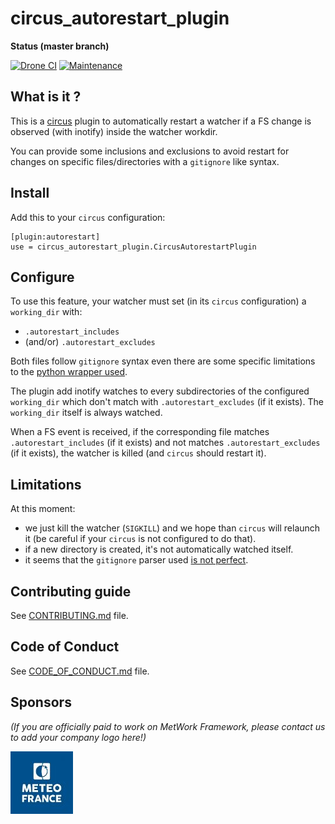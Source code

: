 # circus_autorestart_plugin

[//]: # (automatically generated from https://github.com/metwork-framework/resources/blob/master/cookiecutter/_%7B%7Bcookiecutter.repo%7D%7D/README.md)

**Status (master branch)**




[![Drone CI](http://metwork-framework.org:8000/api/badges/metwork-framework/circus_autorestart_plugin/status.svg)](http://metwork-framework.org:8000/metwork-framework/circus_autorestart_plugin)
[![Maintenance](https://github.com/metwork-framework/resources/blob/master/badges/maintained.svg)]()


[//]: # (TABLE_OF_CONTENTS_PLACEHOLDER)

## What is it ?

This is a [circus](https://circus.readthedocs.io) plugin to automatically restart
a watcher if a FS change is observed (with inotify) inside the watcher workdir.

You can provide some inclusions and exclusions to avoid restart for changes on specific files/directories
with a `gitignore` like syntax.

## Install

Add this to your `circus` configuration:

```
[plugin:autorestart]
use = circus_autorestart_plugin.CircusAutorestartPlugin
```

## Configure

To use this feature, your watcher must set (in its `circus` configuration) a `working_dir` with:

- `.autorestart_includes`
- (and/or) `.autorestart_excludes`

Both files follow `gitignore` syntax even there are some specific limitations to the [python wrapper used](https://github.com/mherrmann/gitignore_parser/issues/1).

The plugin add inotify watches to every subdirectories of the configured `working_dir` which don't
match with `.autorestart_excludes` (if it exists). The `working_dir` itself is always watched.

When a FS event is received, if the corresponding file matches `.autorestart_includes` (if it exists) and not matches `.autorestart_excludes` (if it exists), the watcher is killed (and
`circus` should restart it).

## Limitations

At this moment:

- we just kill the watcher (`SIGKILL`) and we hope than `circus` will relaunch it (be careful if your `circus` is not configured to do that).
- if a new directory is created, it's not automatically watched itself.
- it seems that the `gitignore` parser used [is not perfect](https://github.com/mherrmann/gitignore_parser/issues/1).











## Contributing guide

See [CONTRIBUTING.md](CONTRIBUTING.md) file.



## Code of Conduct

See [CODE_OF_CONDUCT.md](CODE_OF_CONDUCT.md) file.



## Sponsors

*(If you are officially paid to work on MetWork Framework, please contact us to add your company logo here!)*

[![logo](https://raw.githubusercontent.com/metwork-framework/resources/master/sponsors/meteofrance-small.jpeg)](http://www.meteofrance.com)
